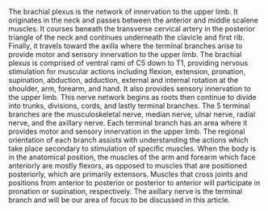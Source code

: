 The brachial plexus is the network of innervation to the upper limb. It originates in the neck and passes between the anterior and middle scalene muscles. It courses beneath the transverse cervical artery in the posterior triangle of the neck and continues underneath the clavicle and first rib. Finally, it travels toward the axilla where the terminal branches arise to provide motor and sensory innervation to the upper limb. The brachial plexus is comprised of ventral rami of C5 down to T1, providing nervous stimulation for muscular actions including flexion, extension, pronation, supination, abduction, adduction, external and internal rotation at the shoulder, arm, forearm, and hand. It also provides sensory innervation to the upper limb. This nerve network begins as roots then continue to divide into trunks, divisions, cords, and lastly terminal branches. The 5 terminal branches are the musculoskeletal nerve, median nerve, ulnar nerve, radial nerve, and the axillary nerve. Each terminal branch has an area where it provides motor and sensory innervation in the upper limb. The regional orientation of each branch assists with understanding the actions which take place secondary to stimulation of specific muscles. When the body is in the anatomical position, the muscles of the arm and forearm which face anteriorly are mostly flexors, as opposed to muscles that are positioned posteriorly, which are primarily extensors. Muscles that cross joints and positions from anterior to posterior or posterior to anterior will participate in pronation or supination, respectively. The axillary nerve is the terminal branch and will be our area of focus to be discussed in this article.